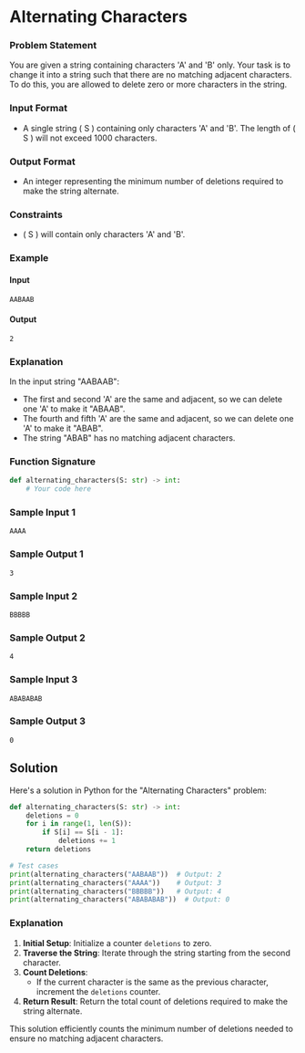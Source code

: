 # Alternating Characters

### Problem Statement

You are given a string containing characters 'A' and 'B' only. Your task is to change it into a string such that there are no matching adjacent characters. To do this, you are allowed to delete zero or more characters in the string.

### Input Format

- A single string \( S \) containing only characters 'A' and 'B'. The length of \( S \) will not exceed 1000 characters.

### Output Format

- An integer representing the minimum number of deletions required to make the string alternate.

### Constraints

- \( S \) will contain only characters 'A' and 'B'.

### Example

#### Input
```
AABAAB
```

#### Output
```
2
```

### Explanation

In the input string "AABAAB":
- The first and second 'A' are the same and adjacent, so we can delete one 'A' to make it "ABAAB".
- The fourth and fifth 'A' are the same and adjacent, so we can delete one 'A' to make it "ABAB".
- The string "ABAB" has no matching adjacent characters.

### Function Signature
```python
def alternating_characters(S: str) -> int:
    # Your code here
```

### Sample Input 1
```
AAAA
```

### Sample Output 1
```
3
```

### Sample Input 2
```
BBBBB
```

### Sample Output 2
```
4
```

### Sample Input 3
```
ABABABAB
```

### Sample Output 3
```
0
```

## Solution

Here's a solution in Python for the "Alternating Characters" problem:

```python
def alternating_characters(S: str) -> int:
    deletions = 0
    for i in range(1, len(S)):
        if S[i] == S[i - 1]:
            deletions += 1
    return deletions

# Test cases
print(alternating_characters("AABAAB"))  # Output: 2
print(alternating_characters("AAAA"))    # Output: 3
print(alternating_characters("BBBBB"))   # Output: 4
print(alternating_characters("ABABABAB"))  # Output: 0
```

### Explanation

1. **Initial Setup**: Initialize a counter `deletions` to zero.
2. **Traverse the String**: Iterate through the string starting from the second character.
3. **Count Deletions**:
   - If the current character is the same as the previous character, increment the `deletions` counter.
4. **Return Result**: Return the total count of deletions required to make the string alternate.

This solution efficiently counts the minimum number of deletions needed to ensure no matching adjacent characters.